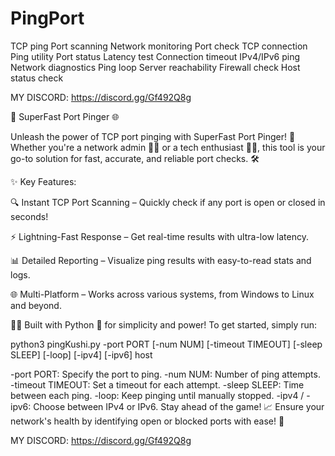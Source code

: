 # PingPort
TCP ping Port scanning Network monitoring Port check TCP connection Ping utility Port status Latency test Connection timeout IPv4/IPv6 ping Network diagnostics Ping loop Server reachability Firewall check Host status check


MY DISCORD: https://discord.gg/Gf492Q8g

🚀 SuperFast Port Pinger 🌐

Unleash the power of TCP port pinging with SuperFast Port Pinger! 
🎯 Whether you're a network admin 👨‍💻 or a tech enthusiast 👩‍💻,
this tool is your go-to solution for fast, accurate, and reliable port checks. 🛠️

✨ Key Features:

🔍 Instant TCP Port Scanning – 
Quickly check if any port is open or closed in seconds!

⚡ Lightning-Fast Response – 
Get real-time results with ultra-low latency.

📊 Detailed Reporting – 
Visualize ping results with easy-to-read stats and logs.

🌐 Multi-Platform –
Works across various systems, from Windows to Linux and beyond.

🧑‍💻 Built with Python 
🐍 for simplicity and power! To get started, simply run:

python3 pingKushi.py -port PORT
[-num NUM] [-timeout TIMEOUT] [-sleep SLEEP] [-loop] [-ipv4] [-ipv6] host

-port PORT: Specify the port to ping.
-num NUM: Number of ping attempts.
-timeout TIMEOUT: Set a timeout for each attempt.
-sleep SLEEP: Time between each ping.
-loop: Keep pinging until manually stopped.
-ipv4 / -ipv6: Choose between IPv4 or IPv6.
Stay ahead of the game! 📈 
Ensure your network's health by identifying open or blocked ports with ease! 🔐

MY DISCORD: https://discord.gg/Gf492Q8g
